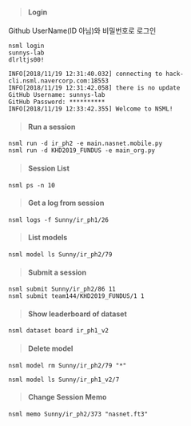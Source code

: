 >#### Login
Github UserName(ID 아님)와 비밀번호로 로그인  
~~~
nsml login
sunnys-lab
dlrltjs00!

INFO[2018/11/19 12:31:40.032] connecting to hack-cli.nsml.navercorp.com:18553
INFO[2018/11/19 12:31:42.058] there is no update
GitHub Username: sunnys-lab
GitHub Password: **********
INFO[2018/11/19 12:33:42.355] Welcome to NSML!
~~~

>#### Run a session
~~~
nsml run -d ir_ph2 -e main.nasnet.mobile.py
nsml run -d KHD2019_FUNDUS -e main_org.py
~~~

>#### Session List
~~~
nsml ps -n 10
~~~

>#### Get a log from session
~~~
nsml logs -f Sunny/ir_ph1/26
~~~

>#### List models
~~~
nsml model ls Sunny/ir_ph2/79
~~~

>#### Submit a session
~~~
nsml submit Sunny/ir_ph2/86 11
nsml submit team144/KHD2019_FUNDUS/1 1
~~~

>#### Show leaderboard of dataset
~~~
nsml dataset board ir_ph1_v2
~~~

>#### Delete model
~~~
nsml model rm Sunny/ir_ph2/79 "*"

nsml model ls Sunny/ir_ph1_v2/7
~~~


>#### Change Session Memo
~~~
nsml memo Sunny/ir_ph2/373 "nasnet.ft3"
~~~

